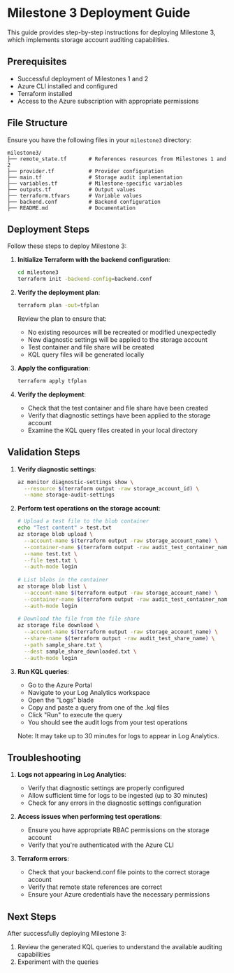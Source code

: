# Milestone 3 Deployment Guide

This guide provides step-by-step instructions for deploying Milestone 3, which implements storage account auditing capabilities.

## Prerequisites

- Successful deployment of Milestones 1 and 2
- Azure CLI installed and configured
- Terraform installed
- Access to the Azure subscription with appropriate permissions

## File Structure

Ensure you have the following files in your `milestone3` directory:

```
milestone3/
├── remote_state.tf       # References resources from Milestones 1 and 2
├── provider.tf           # Provider configuration
├── main.tf               # Storage audit implementation
├── variables.tf          # Milestone-specific variables
├── outputs.tf            # Output values
├── terraform.tfvars      # Variable values
├── backend.conf          # Backend configuration
├── README.md             # Documentation
```

## Deployment Steps

Follow these steps to deploy Milestone 3:

1. **Initialize Terraform with the backend configuration**:
   ```bash
   cd milestone3
   terraform init -backend-config=backend.conf
   ```

2. **Verify the deployment plan**:
   ```bash
   terraform plan -out=tfplan
   ```

   Review the plan to ensure that:
    - No existing resources will be recreated or modified unexpectedly
    - New diagnostic settings will be applied to the storage account
    - Test container and file share will be created
    - KQL query files will be generated locally

3. **Apply the configuration**:
   ```bash
   terraform apply tfplan
   ```

4. **Verify the deployment**:
    - Check that the test container and file share have been created
    - Verify that diagnostic settings have been applied to the storage account
    - Examine the KQL query files created in your local directory

## Validation Steps

1. **Verify diagnostic settings**:
   ```bash
   az monitor diagnostic-settings show \
     --resource $(terraform output -raw storage_account_id) \
     --name storage-audit-settings
   ```

2. **Perform test operations on the storage account**:
   ```bash
   # Upload a test file to the blob container
   echo "Test content" > test.txt
   az storage blob upload \
     --account-name $(terraform output -raw storage_account_name) \
     --container-name $(terraform output -raw audit_test_container_name) \
     --name test.txt \
     --file test.txt \
     --auth-mode login
     
   # List blobs in the container
   az storage blob list \
     --account-name $(terraform output -raw storage_account_name) \
     --container-name $(terraform output -raw audit_test_container_name) \
     --auth-mode login
     
   # Download the file from the file share
   az storage file download \
     --account-name $(terraform output -raw storage_account_name) \
     --share-name $(terraform output -raw audit_test_share_name) \
     --path sample_share.txt \
     --dest sample_share_downloaded.txt \
     --auth-mode login
   ```

3. **Run KQL queries**:
    - Go to the Azure Portal
    - Navigate to your Log Analytics workspace
    - Open the "Logs" blade
    - Copy and paste a query from one of the .kql files
    - Click "Run" to execute the query
    - You should see the audit logs from your test operations

   Note: It may take up to 30 minutes for logs to appear in Log Analytics.

## Troubleshooting

1. **Logs not appearing in Log Analytics**:
    - Verify that diagnostic settings are properly configured
    - Allow sufficient time for logs to be ingested (up to 30 minutes)
    - Check for any errors in the diagnostic settings configuration

2. **Access issues when performing test operations**:
    - Ensure you have appropriate RBAC permissions on the storage account
    - Verify that you're authenticated with the Azure CLI

3. **Terraform errors**:
    - Check that your backend.conf file points to the correct storage account
    - Verify that remote state references are correct
    - Ensure your Azure credentials have the necessary permissions

## Next Steps

After successfully deploying Milestone 3:

1. Review the generated KQL queries to understand the available auditing capabilities
2. Experiment with the queries